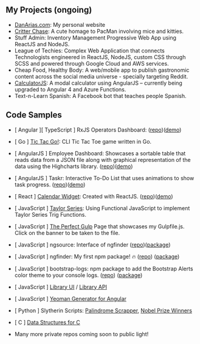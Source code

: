 ## My Projects (ongoing)

* [DanArias.com](http://www.danarias.com/): My personal website
* [Critter Chase](https://critterchase.com/): A cute homage to PacMan involving mice and kitties.
* Stuff Admin: Inventory Management Progressive Web App using ReactJS and NodeJS.
* League of Techies: Complex Web Application that connects Technologists engineered in ReactJS, NodeJS, custom CSS through SCSS and powered through Google Cloud and AWS services. 
* Cheap Food, Healthy Body: A web/mobile app to publish gastronomic content across the social media universe - specially targeting Reddit.
* [CalculatorJS](https://calculatorjs.com): A modal calculator using AngularJS – currently being upgraded to Angular 4 and Azure Functions.
* Text-n-Learn Spanish: A Facebook bot that teaches people Spanish.

## Code Samples

* [ Angular ][ TypeScript ] RxJS Operators Dashboard: ([repo](https://github.com/getDanArias/RxJS-Operators))([demo](https://getdanarias.github.io/RxJS-Operators/))

* [ Go ] [Tic Tac Go!](https://github.com/developergenome/dan-lab/blob/master/experiments/go/tictactoe/main.go): CLI Tic Tac Toe game written in Go.  


* [ AngularJS ] Employee Dashboard: Showcases a sortable table that reads data from a JSON file along with graphical representation of the data using the Highcharts library. ([repo](https://github.com/getDanArias/EmployeeDashboard-AngularJS))([demo](https://getdanarias.github.io/EmployeeDashboard-AngularJS/))
* [ AngularJS ] Taskr: Interactive To-Do List that uses animations to show task progress. ([repo](https://github.com/getDanArias/taskr))([demo](https://getdanarias.github.io/taskr/))

* [ React ] [Calendar Widget](https://dh-calendar-widget.firebaseapp.com/): Created with ReactJS. ([repo](https://github.com/DecaHub/dh-calendar-widget))([demo](https://getdanarias.github.io/React-Calendar-Widget/))


* [ JavaScript ] [Taylor Series](https://gist.github.com/getDanArias/a838f517da7b09f104f99e9ebe42c8d2): Using Functional JavaScript to implement Taylor Series Trig Functions. 
* [ JavaScript ] [The Perfect Gulp](https://decauniversity.github.io/Gulping/) Page that showcases my Gulpfile.js. Click on the banner to be taken to the file.
* [ JavaScript ] ngsource: Interface of ngfinder ([repo](https://github.com/getDanArias/ngsource))([package](https://www.npmjs.com/package/ngsource))
* [ JavaScript ] ngfinder: My first npm package! 🔥  ([repo](https://github.com/getDanArias/ngfinder)) ([package](https://www.npmjs.com/package/ngfinder))
* [ JavaScript ] bootstrap-logs: npm package to add the Bootstrap Alerts color theme to your console logs. ([repo](https://github.com/getDanArias/bootstrap-logs)) ([package](https://www.npmjs.com/package/bootstrap-logs))
* [ JavaScript ] [Library UI](https://github.com/getDanArias/library_ui) / [Library API](https://github.com/getDanArias/library_api)
* [ JavaScript ] [Yeoman Generator for Angular](https://github.com/getDanArias/generator-deca-angular)


* [ Python ] Slytherin Scripts: [Palindrome Scrapper](https://github.com/PyPyYa/palindrome_scrapper/blob/master/palindrome.py), [Nobel Prize Winners](https://github.com/PyPyYa/nobel-winners/blob/master/nobel_winners/spiders/nwinners_list_spider.py)


* [ C ] [Data Structures for C](https://github.com/CWorlds/DataStructures-forC-API)


* Many more private repos coming soon to public light!

